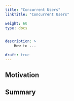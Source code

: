 ```yaml
---
title: "Concurrent Users"
linkTitle: "Concurrent Users"

weight: 60
type: docs


description: >
    How to ...

draft: true
---
```


## Motivation

## Summary
